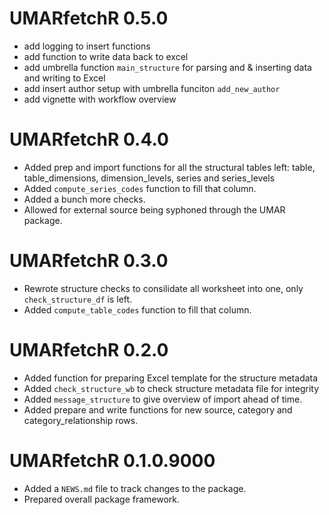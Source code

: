 # UMARfetchR 0.5.0

* add logging to insert functions
* add function to write data back to excel
* add umbrella function `main_structure` for parsing and & inserting data and writing to Excel
* add insert author setup with umbrella funciton `add_new_author`
* add vignette with workflow overview

# UMARfetchR 0.4.0

* Added prep and import functions for all the structural tables left: table, table_dimensions, dimension_levels, series and series_levels
* Added `compute_series_codes` function to fill that column.
* Added a bunch more checks.
* Allowed for external source being syphoned through the UMAR package. 

# UMARfetchR 0.3.0

* Rewrote structure checks to consilidate all worksheet into one, only `check_structure_df` is left.
* Added `compute_table_codes` function to fill that column.

# UMARfetchR 0.2.0

* Added function for preparing Excel template for the structure metadata
* Added `check_structure_wb` to check structure metadata file for integrity
* Added `message_structure` to give overview of import ahead of time.
* Added prepare and write  functions for new source, category and category_relationship rows.

# UMARfetchR 0.1.0.9000

* Added a `NEWS.md` file to track changes to the package.
* Prepared overall package framework.
